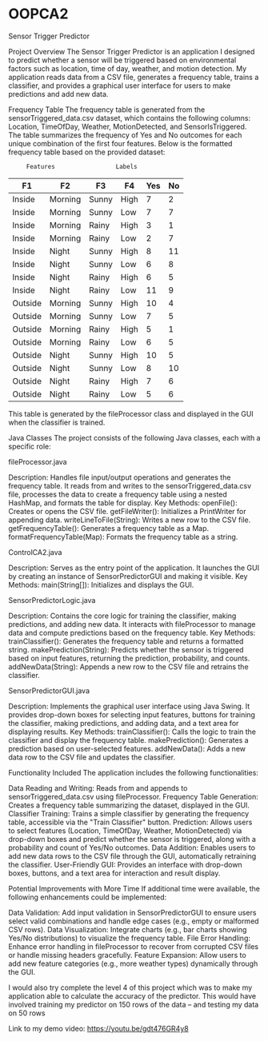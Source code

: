 # OOPCA2
Sensor Trigger Predictor

Project Overview
The Sensor Trigger Predictor is an application I designed to predict whether a sensor will be triggered based on environmental factors such as location, time of day, weather, and motion detection. My application reads data from a CSV file, generates a frequency table, trains a classifier, and provides a graphical user interface for users to make predictions and add new data.

Frequency Table
The frequency table is generated from the sensorTriggered_data.csv dataset, which contains the following columns: Location, TimeOfDay, Weather, MotionDetected, and SensorIsTriggered. The table summarizes the frequency of Yes and No outcomes for each unique combination of the first four features. Below is the formatted frequency table based on the provided dataset:

         Features                 Labels
| F1      | F2      | F3    | F4   | Yes | No  |
|---------|---------|-------|------|-----|-----|
| Inside  | Morning | Sunny | High | 7   | 2   |
| Inside  | Morning | Sunny | Low  | 7   | 7   |
| Inside  | Morning | Rainy | High | 3   | 1   |
| Inside  | Morning | Rainy | Low  | 2   | 7   |
| Inside  | Night   | Sunny | High | 8   | 11  |
| Inside  | Night   | Sunny | Low  | 6   | 8   |
| Inside  | Night   | Rainy | High | 6   | 5   |
| Inside  | Night   | Rainy | Low  | 11  | 9   |
| Outside | Morning | Sunny | High | 10  | 4   |
| Outside | Morning | Sunny | Low  | 7   | 5   |
| Outside | Morning | Rainy | High | 5   | 1   |
| Outside | Morning | Rainy | Low  | 6   | 5   |
| Outside | Night   | Sunny | High | 10  | 5   |
| Outside | Night   | Sunny | Low  | 8   | 10  |
| Outside | Night   | Rainy | High | 7   | 6   |
| Outside | Night   | Rainy | Low  | 5   | 6   |

This table is generated by the fileProcessor class and displayed in the GUI when the classifier is trained.

Java Classes
The project consists of the following Java classes, each with a specific role:

fileProcessor.java

Description: Handles file input/output operations and generates the frequency table. It reads from and writes to the sensorTriggered_data.csv file, processes the data to create a frequency table using a nested HashMap, and formats the table for display.
Key Methods:
openFile(): Creates or opens the CSV file.
getFileWriter(): Initializes a PrintWriter for appending data.
writeLineToFile(String): Writes a new row to the CSV file.
getFrequencyTable(): Generates a frequency table as a Map.
formatFrequencyTable(Map): Formats the frequency table as a string.


ControlCA2.java

Description: Serves as the entry point of the application. It launches the GUI by creating an instance of SensorPredictorGUI and making it visible.
Key Methods:
main(String[]): Initializes and displays the GUI.


SensorPredictorLogic.java

Description: Contains the core logic for training the classifier, making predictions, and adding new data. It interacts with fileProcessor to manage data and compute predictions based on the frequency table.
Key Methods:
trainClassifier(): Generates the frequency table and returns a formatted string.
makePrediction(String): Predicts whether the sensor is triggered based on input features, returning the prediction, probability, and counts.
addNewData(String): Appends a new row to the CSV file and retrains the classifier.


SensorPredictorGUI.java

Description: Implements the graphical user interface using Java Swing. It provides drop-down boxes for selecting input features, buttons for training the classifier, making predictions, and adding data, and a text area for displaying results.
Key Methods:
trainClassifier(): Calls the logic to train the classifier and display the frequency table.
makePrediction(): Generates a prediction based on user-selected features.
addNewData(): Adds a new data row to the CSV file and updates the classifier.



Functionality Included
The application includes the following functionalities:

Data Reading and Writing: Reads from and appends to sensorTriggered_data.csv using fileProcessor.
Frequency Table Generation: Creates a frequency table summarizing the dataset, displayed in the GUI.
Classifier Training: Trains a simple classifier by generating the frequency table, accessible via the "Train Classifier" button.
Prediction: Allows users to select features (Location, TimeOfDay, Weather, MotionDetected) via drop-down boxes and predict whether the sensor is triggered, along with a probability and count of Yes/No outcomes.
Data Addition: Enables users to add new data rows to the CSV file through the GUI, automatically retraining the classifier.
User-Friendly GUI: Provides an interface with drop-down boxes, buttons, and a text area for interaction and result display.


Potential Improvements with More Time
If additional time were available, the following enhancements could be implemented:

Data Validation: Add input validation in SensorPredictorGUI to ensure users select valid combinations and handle edge cases (e.g., empty or malformed CSV rows).
Data Visualization: Integrate charts (e.g., bar charts showing Yes/No distributions) to visualize the frequency table.
File Error Handling: Enhance error handling in fileProcessor to recover from corrupted CSV files or handle missing headers gracefully.
Feature Expansion: Allow users to add new feature categories (e.g., more weather types) dynamically through the GUI.

I would also try complete the level 4 of this project which was to make my application able to calculate the accuracy of the predictor. This would have involved training my predictor on 150 rows of the data – and testing my data on 50 rows


Link to my demo video:
https://youtu.be/gdt476GR4y8
